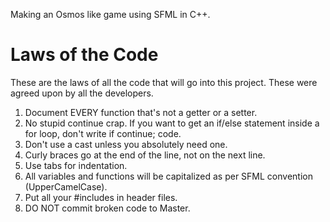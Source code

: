 Making an Osmos like game using SFML in C++.

Laws of the Code
================

These are the laws of all the code that will go into this project. These were agreed upon by all the developers.

1. Document EVERY function that's not a getter or a setter.
2. No stupid continue crap. If you want to get an if/else statement inside a for loop, don't write if continue; code.
3. Don't use a cast unless you absolutely need one.
4. Curly braces go at the end of the line, not on the next line.
5. Use tabs for indentation.
6. All variables and functions will be capitalized as per SFML convention (UpperCamelCase).
7. Put all your #includes in header files.
8. DO NOT commit broken code to Master.
